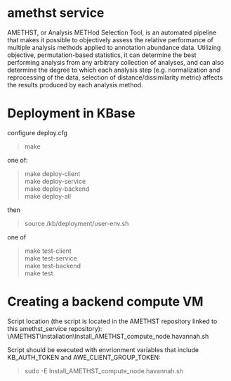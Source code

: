 amethst service
===============

AMETHST, or Analysis METHod Selection Tool, is an automated pipeline that makes it possible to objectively assess the relative performance of multiple analysis methods applied to annotation abundance data. Utilizing objective, permutation-based statistics, it can determine the best performing analysis from any arbitrary collection of analyses, and can also determine the degree to which each analysis step (e.g. normalization and reprocessing of the data, selection of distance/dissimilarity metric) affects the results produced by each analysis method.




Deployment in KBase
===================

configure deploy.cfg



> make<br>

one of:
> make deploy-client<br>
> make deploy-service<br>
> make deploy-backend<br>
> make deploy-all<br>

then
> source /kb/deployment/user-env.sh<br>

one of
> make test-client<br>
> make test-service<br>
> make test-backend<br>
> make test<br>


Creating a backend compute VM
=============================
Script location (the script is located in the AMETHST repository linked to this amethst_service repository):
\AMETHST\installation\Install_AMETHST_compute_node.havannah.sh

Script should be executed with envrionment variables that include KB_AUTH_TOKEN and AWE_CLIENT_GROUP_TOKEN:
> sudo -E Install_AMETHST_compute_node.havannah.sh



